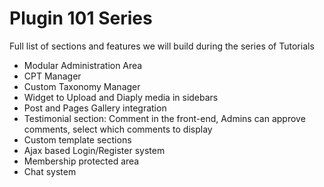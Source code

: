 # Plugin 101 Series

Full list of sections and features we will build during the series of Tutorials

* Modular Administration Area
* CPT Manager
* Custom Taxonomy Manager
* Widget to Upload and Diaply media in sidebars
* Post and Pages Gallery integration
* Testimonial section: Comment in the front-end, Admins can approve comments, select which comments to display
* Custom template sections
* Ajax based Login/Register system
* Membership protected area
* Chat system